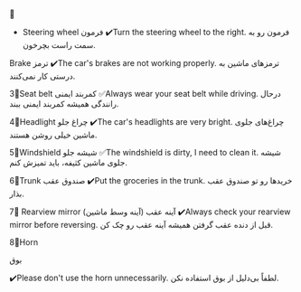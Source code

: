 🚗 

- Steering wheel
فرمون
✔️Turn the steering wheel to the right.
فرمون رو به سمت راست بچرخون.

Brake
ترمز
✔️The car's brakes are not working properly.
ترمزهای ماشین به درستی کار نمی‌کنند.

3⃣Seat belt
کمربند ایمنی
✅Always wear your seat belt while driving.
درحال رانندگی همیشه کمربند ایمنی ببند.

4⃣Headlight
چراغ جلو
✔️The car's headlights are very bright.
چراغ‌های جلوی ماشین خیلی روشن هستند.

5⃣Windshield
شیشه جلو
✅The windshield is dirty, I need to clean it.
شیشه جلوی ماشین کثیفه، باید تمیزش کنم.

6⃣Trunk
صندوق عقب
✔️Put the groceries in the trunk.
خریدها رو تو صندوق عقب بذار.


7⃣ Rearview mirror
آینه عقب (آینه وسط ماشین)
✔️Always check your rearview mirror before reversing.
قبل از دنده عقب گرفتن همیشه آینه عقب رو چک کن.

8⃣Horn

بوق

✔️Please don't use the horn unnecessarily.
لطفاً بی‌دلیل از بوق استفاده نکن.

